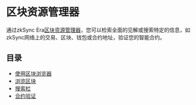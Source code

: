 # 区块资源管理器

通过zkSync Era[区块资源管理器](https://explorer.zksync.io/)，您可以检索全面的见解或搜索特定的信息，如zkSync网络上的交易、区块、钱包或合约地址，验证您的智能合约。

## 目录

- [使用区块浏览器](./intro.md)
- [浏览区块](./block-view.md)
- [搜索栏](./search.md)
- [合约验证](./contract-verification.md)


